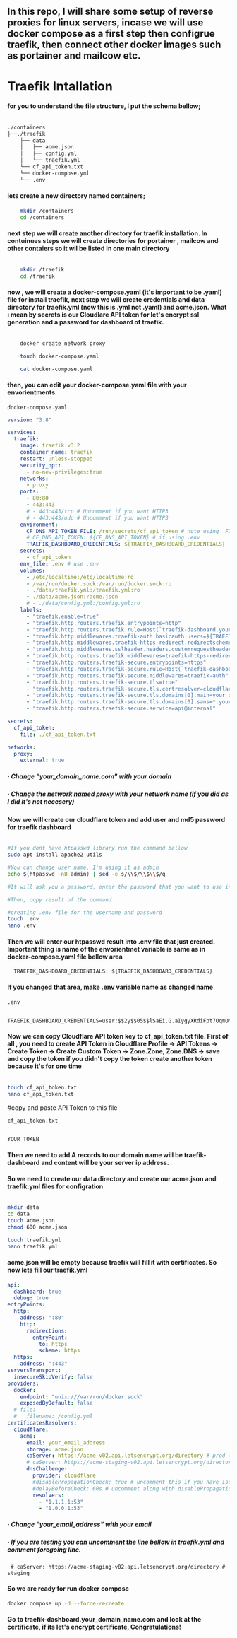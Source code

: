 ## In this repo, I will share some setup of reverse proxies for linux servers, incase we will use docker compose as a first step then configrue traefik, then connect other docker images such as portainer and mailcow etc.

# Traefik Intallation

#### for you to understand the file structure, I put the schema bellow;

```bash

./containers
├──./traefik
    ├── data
    │   ├── acme.json
    │   ├── config.yml
    │   └── traefik.yml
    └── cf_api_token.txt
    └── docker-compose.yml
    └── .env

```

#### lets create a new directory named containers;

```bash
    mkdir /containers
    cd /containers

```

#### next step we will create another directory for traefik installation. In contuinues steps we will create directories for portainer , mailcow and other contaiers so it wil be listed in one main directory

```bash

    mkdir /traefik
    cd /traefik

```

#### now , we will create a docker-compose.yaml (it's important to be .yaml) file for install traefik, next step we will create credentials and data directory for traefik.yml (now this is .yml not .yaml) and acme.json. What ı mean by secrets is our Cloudlare API token for let's encrypt ssl generation and a password for dashboard of traefik.

```bash

    docker create network proxy

    touch docker-compose.yaml

    cat docker-compose.yaml

```

#### then, you can edit your docker-compose.yaml file with your envorientments.

`docker-compose.yaml`

```yaml
version: "3.8"

services:
  traefik:
    image: traefik:v3.2
    container_name: traefik
    restart: unless-stopped
    security_opt:
      - no-new-privileges:true
    networks:
      - proxy
    ports:
      - 80:80
      - 443:443
      # - 443:443/tcp # Uncomment if you want HTTP3
      # - 443:443/udp # Uncomment if you want HTTP3
    environment:
      CF_DNS_API_TOKEN_FILE: /run/secrets/cf_api_token # note using _FILE for docker secrets
      # CF_DNS_API_TOKEN: ${CF_DNS_API_TOKEN} # if using .env
      TRAEFIK_DASHBOARD_CREDENTIALS: ${TRAEFIK_DASHBOARD_CREDENTIALS}
    secrets:
      - cf_api_token
    env_file: .env # use .env
    volumes:
      - /etc/localtime:/etc/localtime:ro
      - /var/run/docker.sock:/var/run/docker.sock:ro
      - ./data/traefik.yml:/traefik.yml:ro
      - ./data/acme.json:/acme.json
      # - ./data/config.yml:/config.yml:ro
    labels:
      - "traefik.enable=true"
      - "traefik.http.routers.traefik.entrypoints=http"
      - "traefik.http.routers.traefik.rule=Host(`traefik-dashboard.your_domain_name.com`)"
      - "traefik.http.middlewares.traefik-auth.basicauth.users=${TRAEFIK_DASHBOARD_CREDENTIALS}"
      - "traefik.http.middlewares.traefik-https-redirect.redirectscheme.scheme=https"
      - "traefik.http.middlewares.sslheader.headers.customrequestheaders.X-Forwarded-Proto=https"
      - "traefik.http.routers.traefik.middlewares=traefik-https-redirect"
      - "traefik.http.routers.traefik-secure.entrypoints=https"
      - "traefik.http.routers.traefik-secure.rule=Host(`traefik-dashboard.your_domain_name.com`)"
      - "traefik.http.routers.traefik-secure.middlewares=traefik-auth"
      - "traefik.http.routers.traefik-secure.tls=true"
      - "traefik.http.routers.traefik-secure.tls.certresolver=cloudflare"
      - "traefik.http.routers.traefik-secure.tls.domains[0].main=your_domain_name.com"
      - "traefik.http.routers.traefik-secure.tls.domains[0].sans=*.your_domain_name.com"
      - "traefik.http.routers.traefik-secure.service=api@internal"

secrets:
  cf_api_token:
    file: ./cf_api_token.txt

networks:
  proxy:
    external: true
```

##### · Change "your_domain_name.com" with your domain

##### · Change the network named proxy with your network name (if you did as I did it's not necesery)

#### Now we will create our cloudflare token and add user and md5 password for traefik dashboard

```bash

#If you dont have htpasswd library run the command bellow
sudo apt install apache2-utils

#You can change user name, I'm using it as admin
echo $(htpasswd -nB admin) | sed -e s/\\$/\\$\\$/g

#It will ask you a password, enter the password that you want to use in your traefik dashboard

#Then, copy result of the command

#creating .env file for the username and password
touch .env
nano .env

```

#### Then we will enter our htpasswd result into .env file that just created. Important thing is name of the envorientmet variable is same as in docker-compose.yaml file bellow area

`  TRAEFIK_DASHBOARD_CREDENTIALS: ${TRAEFIK_DASHBOARD_CREDENTIALS}`

#### If you changed that area, make .env variable name as changed name

`.env`

```.env

TRAEFIK_DASHBOARD_CREDENTIALS=user:$$2y$$05$$lSaEi.G.aIygyXRdiFpt7OqmUMW9QUG5I1N.j0bXoXxIjxQmoGOWu

```

#### Now we can copy Cloudflare API token key to cf_api_token.txt file. First of all , you need to create API Token in Cloudflare Profile -> API Tokens -> Create Token -> Create Custom Token -> Zone.Zone, Zone.DNS -> save and copy the token if you didn't copy the token create another token because it's for one time

```bash

touch cf_api_token.txt
nano cf_api_token.txt

```

#copy and paste API Token to this file

`cf_api_token.txt`

```txt

YOUR_TOKEN

```

#### Then we need to add A records to our domain name will be traefik-dashboard and content will be your server ip address.

#### So we need to create our data directory and create our acme.json and traefik.yml files for configration

```bash

mkdir data
cd data
touch acme.json
chmod 600 acme.json

touch traefik.yml
nano traefik.yml

```

#### acme.json will be empty because traefik will fill it with certificates. So now lets fill our traefik.yml

```yml
api:
  dashboard: true
  debug: true
entryPoints:
  http:
    address: ":80"
    http:
      redirections:
        entryPoint:
          to: https
          scheme: https
  https:
    address: ":443"
serversTransport:
  insecureSkipVerify: false
providers:
  docker:
    endpoint: "unix:///var/run/docker.sock"
    exposedByDefault: false
  # file:
  #   filename: /config.yml
certificatesResolvers:
  cloudflare:
    acme:
      email: your_email_address
      storage: acme.json
      caServer: https://acme-v02.api.letsencrypt.org/directory # prod (default)
      # caServer: https://acme-staging-v02.api.letsencrypt.org/directory # staging
      dnsChallenge:
        provider: cloudflare
        #disablePropagationCheck: true # uncomment this if you have issues pulling certificates through cloudflare, By setting this flag to true disables the need to wait for the propagation of the TXT record to all authoritative name servers.
        #delayBeforeCheck: 60s # uncomment along with disablePropagationCheck if needed to ensure the TXT record is ready before verification is attempted
        resolvers:
          - "1.1.1.1:53"
          - "1.0.0.1:53"
```

##### · Change "your_email_address" with your email

##### · If you are testing you can uncomment the line bellow in traefik.yml and comment foregoing line.

` # caServer: https://acme-staging-v02.api.letsencrypt.org/directory # staging`

#### So we are ready for run docker compose

```bash
docker compose up -d --force-recreate
```

#### Go to traefik-dashboard.your_domain_name.com and look at the certificate, if its let's encrypt certificate, Congratulations!
